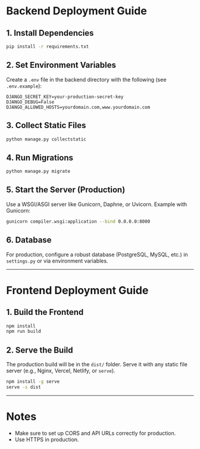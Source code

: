 # Backend Deployment Guide

## 1. Install Dependencies

```bash
pip install -r requirements.txt
```

## 2. Set Environment Variables

Create a `.env` file in the backend directory with the following (see `.env.example`):

```
DJANGO_SECRET_KEY=your-production-secret-key
DJANGO_DEBUG=False
DJANGO_ALLOWED_HOSTS=yourdomain.com,www.yourdomain.com
```

## 3. Collect Static Files

```bash
python manage.py collectstatic
```

## 4. Run Migrations

```bash
python manage.py migrate
```

## 5. Start the Server (Production)

Use a WSGI/ASGI server like Gunicorn, Daphne, or Uvicorn. Example with Gunicorn:

```bash
gunicorn compiler.wsgi:application --bind 0.0.0.0:8000
```

## 6. Database

For production, configure a robust database (PostgreSQL, MySQL, etc.) in `settings.py` or via environment variables.

---

# Frontend Deployment Guide

## 1. Build the Frontend

```bash
npm install
npm run build
```

## 2. Serve the Build

The production build will be in the `dist/` folder. Serve it with any static file server (e.g., Nginx, Vercel, Netlify, or `serve`).

```bash
npm install -g serve
serve -s dist
```

---

# Notes
- Make sure to set up CORS and API URLs correctly for production.
- Use HTTPS in production. 
